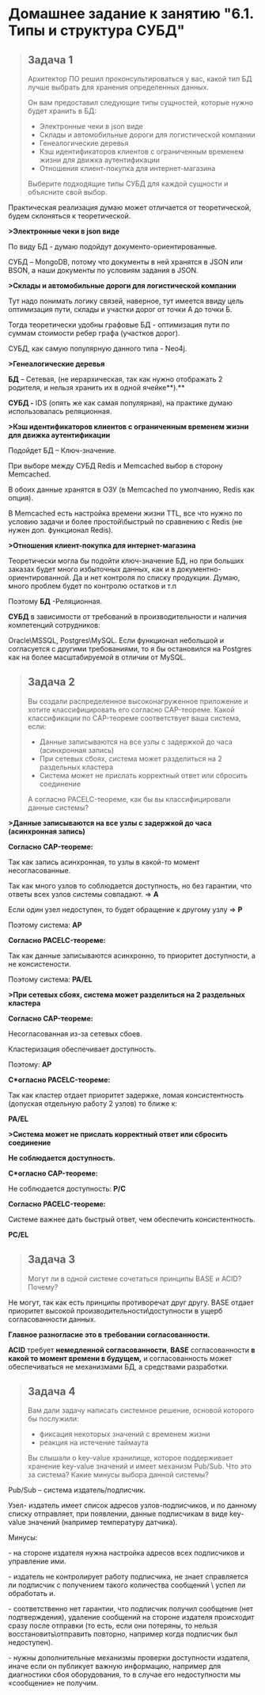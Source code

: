 # Домашнее задание к занятию "6.1. Типы и структура СУБД"



> ## Задача 1
>
> Архитектор ПО решил проконсультироваться у вас, какой тип БД лучше выбрать для хранения определенных данных.
>
> Он вам предоставил следующие типы сущностей, которые нужно будет хранить в БД:
>
> - Электронные     чеки в json виде
> - Склады     и автомобильные дороги для логистической компании
> - Генеалогические     деревья
> - Кэш     идентификаторов клиентов с ограниченным временем жизни для движка аутентификации
> - Отношения     клиент-покупка для интернет-магазина
>
> Выберите подходящие типы СУБД для каждой сущности и объясните свой выбор.



Практическая реализация думаю может отличается от теоретической, будем склоняться к теоретической.

 

**>Электронные чеки в json виде**

По виду БД - думаю подойдут  документо-ориентированные.

СУБД – MongoDB, потому что документы в ней  хранятся в JSON или BSON, а наши документы по условиям задания в JSON.

 

**>Склады и автомобильные дороги для логистической компании**

 

Тут надо понимать логику связей, наверное, тут имеется ввиду цель оптимизация пути, склады и участки дорог от точки А до точки Б.

Тогда теоретически удобны графовые БД - оптимизация пути по суммам стоимости ребер графа (участков дорог).

СУБД, как самую популярную данного типа - Neo4j.

 

 

**>Генеалогические деревья**

**БД** – Сетевая, (не иерархическая, так как нужно отображать 2 родителя, и нельзя хранить их в одной ячейке**).**

**СУБД -** IDS (опять же как самая популярная), на практике думаю использовалась реляционная. 

 

**>Кэш идентификаторов клиентов с ограниченным временем жизни для движка аутентификации**

Подойдет БД – Ключ-значение.

При выборе между СУБД Redis и Memcached выбор в сторону Memcached. 

В обоих данные хранятся в ОЗУ (в Memcached по умолчанию, Redis  как опция).

В Memcached есть настройка времени жизни TTL, все что нужно по условию задачи и более простой\быстрый по сравнению с Redis (не нужен доп. функционал Redis). 

 

**>Отношения клиент-покупка для интернет-магазина**

Теоретически могла бы подойти ключ-значение БД, но при больших заказах будет много избыточных данных, как и в документно-ориентированной. Да и нет контроля по списку продукции. Думаю, много проблем будет по контролю остатков и т.п 

Поэтому  **БД** -Реляционная.

**СУБД** в зависимости от требований в производительности и наличия компетенций сотрудников: 

Oracle\MSSQL, Postgres\MySQL. Если функционал небольшой и согласуется с другими требованиями, то я бы остановился на Postgres как на более масштабируемой в отличии от MySQL.





> ## Задача 2
>
> Вы создали распределенное высоконагруженное приложение и хотите классифицировать его согласно CAP-теореме. Какой классификации по CAP-теореме соответствует ваша система, если:
>
> - Данные     записываются на все узлы с задержкой до часа (асинхронная запись)
> - При     сетевых сбоях, система может разделиться на 2 раздельных кластера
> - Система     может не прислать корректный ответ или сбросить соединение
>
> А согласно PACELC-теореме, как бы вы классифицировали данные системы?
>
> 



**>Данные записываются на все узлы с задержкой до часа (асинхронная запись)**

**Cогласно CAP-теореме:** 

Так как запись асинхронная, то узлы в какой-то момент несогласованные.

Так как много узлов то соблюдается доступность, но без гарантии, что ответы всех узлов системы совпадают. => **A**

Если один узел недоступен, то будет обращение к другому узлу => **P**

Поэтому система: **AP**

**Cогласно PACELC-теореме:** 

Так как данные записываются асинхронно, то приоритет доступности, а не консистености.

Поэтому система: **PA/EL**

 

**>При сетевых сбоях, система может разделиться на 2 раздельных кластера**

**Cогласно CAP-теореме:** 

Несогласованная из-за сетевых сбоев.

Кластеризация обеспечивает доступность.

Поэтому: **AP**

**C*огласно PACELC-теореме:**  

Так как кластер отдает приоритет задержке, ломая консистентность (допуская отдельную работу 2 узлов) то ближе к:

**PA/EL**

**>Система может не прислать корректный ответ или сбросить соединение**

**Не соблюдается доступность.** 

**C*огласно CAP-теореме:** 

Не соблюдается доступность: **P/С**

**Cогласно PACELC-теореме:**  

Системе важнее дать быстрый ответ, чем обеспечить консистентность. 

**PC/EL**





> ## Задача 3
>
> Могут ли в одной системе сочетаться принципы BASE и ACID? Почему?
>
> 

Не могут, так как есть принципы противоречат друг другу. BASE отдает приоритет высокой производительности\доступности в ущерб согласованности данных.

**Главное разногласие это в требовании согласованности.**

**ACID** требует **немедленной согласованности**, **BASE** согласованности **в какой то момент времени в будущем,** и согласованность может обеспечиваться не механизмами БД, а средствами разработки.





>## Задача 4
>
> Вам дали задачу написать системное решение, основой которого бы послужили:
>
> - фиксация     некоторых значений с временем жизни
> - реакция     на истечение таймаута
>
> Вы слышали о key-value хранилище, которое поддерживает хранение key-value значений и имеет механизм Pub/Sub. Что это за система? Какие минусы выбора данной системы?

Pub/Sub – система издатель/подписчик.

Узел- издатель имеет список адресов узлов-подписчиков, и по данному списку отправляет, при появлении, данные подписчикам в виде key-value значений (например температуру датчика).

Минусы:

\-     на стороне издателя нужна настройка адресов всех подписчиков и управление ими. 

\-     издатель не контролирует работу подписчика, не знает справляется ли подписчик с получением такого количества сообщений \ успел ли обработать и.

\-     соответственно нет гарантии, что подписчик получил сообщение (нет подтверждения), удаление сообщений на стороне издателя происходит сразу после отправки (то есть, если они потеряны, то нельзя восстановить\отправить повторно, например когда подписчик был недоступен).

\-     нужны дополнительные механизмы проверки доступности издателя, иначе если он публикует важную информацию, например для диагностики сбоя оборудования, то в случае его недоступности мы «сообщение» не получим. 

 